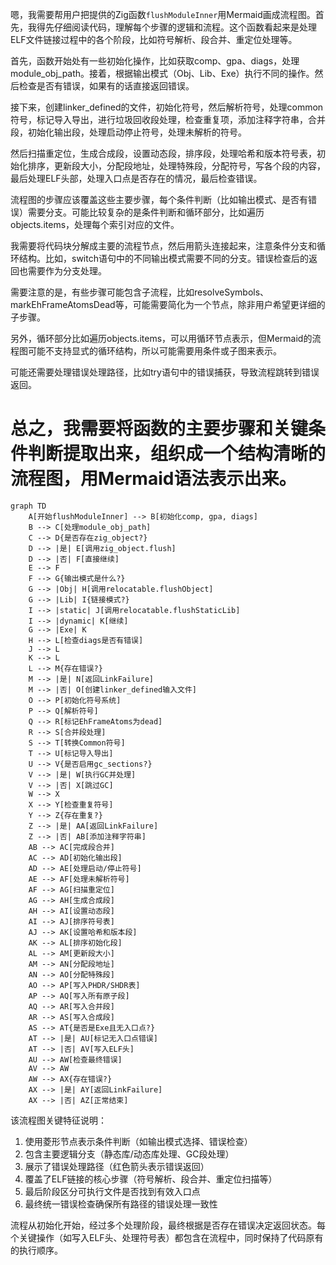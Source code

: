 嗯，我需要帮用户把提供的Zig函数`flushModuleInner`用Mermaid画成流程图。首先，我得先仔细阅读代码，理解每个步骤的逻辑和流程。这个函数看起来是处理ELF文件链接过程中的各个阶段，比如符号解析、段合并、重定位处理等。

首先，函数开始处有一些初始化操作，比如获取comp、gpa、diags，处理module_obj_path。接着，根据输出模式（Obj、Lib、Exe）执行不同的操作。然后检查是否有错误，如果有的话直接返回错误。

接下来，创建linker_defined的文件，初始化符号，然后解析符号，处理common符号，标记导入导出，进行垃圾回收段处理，检查重复项，添加注释字符串，合并段，初始化输出段，处理启动停止符号，处理未解析的符号。

然后扫描重定位，生成合成段，设置动态段，排序段，处理哈希和版本符号表，初始化排序，更新段大小，分配段地址，处理特殊段，分配符号，写各个段的内容，最后处理ELF头部，处理入口点是否存在的情况，最后检查错误。

流程图的步骤应该覆盖这些主要步骤，每个条件判断（比如输出模式、是否有错误）需要分支。可能比较复杂的是条件判断和循环部分，比如遍历objects.items，处理每个索引对应的文件。

我需要将代码块分解成主要的流程节点，然后用箭头连接起来，注意条件分支和循环结构。比如，switch语句中的不同输出模式需要不同的分支。错误检查后的返回也需要作为分支处理。

需要注意的是，有些步骤可能包含子流程，比如resolveSymbols、markEhFrameAtomsDead等，可能需要简化为一个节点，除非用户希望更详细的子步骤。

另外，循环部分比如遍历objects.items，可以用循环节点表示，但Mermaid的流程图可能不支持显式的循环结构，所以可能需要用条件或子图来表示。

可能还需要处理错误处理路径，比如try语句中的错误捕获，导致流程跳转到错误返回。

总之，我需要将函数的主要步骤和关键条件判断提取出来，组织成一个结构清晰的流程图，用Mermaid语法表示出来。
================================================
```mermaid
graph TD
    A[开始flushModuleInner] --> B[初始化comp, gpa, diags]
    B --> C[处理module_obj_path]
    C --> D{是否存在zig_object?}
    D --> |是| E[调用zig_object.flush]
    D --> |否| F[直接继续]
    E --> F
    F --> G{输出模式是什么?}
    G --> |Obj| H[调用relocatable.flushObject]
    G --> |Lib| I{链接模式?}
    I --> |static| J[调用relocatable.flushStaticLib]
    I --> |dynamic| K[继续]
    G --> |Exe| K
    H --> L[检查diags是否有错误]
    J --> L
    K --> L
    L --> M{存在错误?}
    M --> |是| N[返回LinkFailure]
    M --> |否| O[创建linker_defined输入文件]
    O --> P[初始化符号系统]
    P --> Q[解析符号]
    Q --> R[标记EhFrameAtoms为dead]
    R --> S[合并段处理]
    S --> T[转换Common符号]
    T --> U[标记导入导出]
    U --> V{是否启用gc_sections?}
    V --> |是| W[执行GC并处理]
    V --> |否| X[跳过GC]
    W --> X
    X --> Y[检查重复符号]
    Y --> Z{存在重复?}
    Z --> |是| AA[返回LinkFailure]
    Z --> |否| AB[添加注释字符串]
    AB --> AC[完成段合并]
    AC --> AD[初始化输出段]
    AD --> AE[处理启动/停止符号]
    AE --> AF[处理未解析符号]
    AF --> AG[扫描重定位]
    AG --> AH[生成合成段]
    AH --> AI[设置动态段]
    AI --> AJ[排序符号表]
    AJ --> AK[设置哈希和版本段]
    AK --> AL[排序初始化段]
    AL --> AM[更新段大小]
    AM --> AN[分配段地址]
    AN --> AO[分配特殊段]
    AO --> AP[写入PHDR/SHDR表]
    AP --> AQ[写入所有原子段]
    AQ --> AR[写入合并段]
    AR --> AS[写入合成段]
    AS --> AT{是否是Exe且无入口点?}
    AT --> |是| AU[标记无入口点错误]
    AT --> |否| AV[写入ELF头]
    AU --> AW[检查最终错误]
    AV --> AW
    AW --> AX{存在错误?}
    AX --> |是| AY[返回LinkFailure]
    AX --> |否| AZ[正常结束]
``` 

该流程图关键特征说明：
1. 使用菱形节点表示条件判断（如输出模式选择、错误检查）
2. 包含主要逻辑分支（静态库/动态库处理、GC段处理）
3. 展示了错误处理路径（红色箭头表示错误返回）
4. 覆盖了ELF链接的核心步骤（符号解析、段合并、重定位扫描等）
5. 最后阶段区分可执行文件是否找到有效入口点
6. 最终统一错误检查确保所有路径的错误处理一致性

流程从初始化开始，经过多个处理阶段，最终根据是否存在错误决定返回状态。每个关键操作（如写入ELF头、处理符号表）都包含在流程中，同时保持了代码原有的执行顺序。